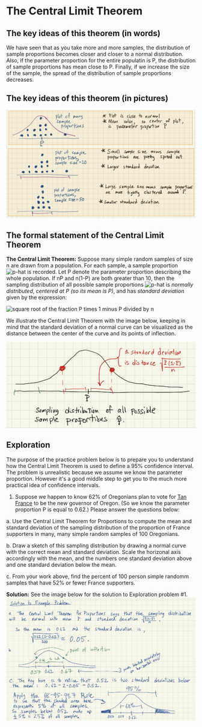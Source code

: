 # The Central Limit Theorem

## The key ideas of this theorem (in words)
We have seen that as you take more and more samples, the distribution of sample proportions becomes closer and closer to a normal distribution. Also, if the parameter proportion for the entire populatin is P, the distribution of sample proportions has mean close to P. Finally, if we increase the size of the sample, the spread of the distribution of sample proportions decreases.

## The key ideas of this theorem (in pictures)

![Diagram showing sampling distributions as sample size increases](../images/clt_motivation.png)

## The formal statement of the Central Limit Theorem

**The Central Limit Theorem:**  Suppose many simple random samples of size n are drawn from a population.  For each sample, a sample proportion ![p-hat](https://latex.codecogs.com/gif.latex?\hat{p}) is recorded.  Let P denote the parameter proportion describing the whole population.  If nP and n(1-P) are both greater than 10, then the sampling distribution of all possible sample proportions ![p-hat](https://latex.codecogs.com/gif.latex?\hat{p}) is *normally distributed*, *centered at P (so its mean is P)*, and has *standard deviation* given by the expression:

![square root of the fraction P times 1 minus P divided by n](https://latex.codecogs.com/gif.latex?\sqrt{\frac{P(1-P)}{n}})

We illustrate the Central Limit Theorem with the image below, keeping in mind that the standard deviation of a normal curve can be visualized as the distance between the center of the curve and its points of inflection.  

![Diagram showing normal curve with center P and standard deviation from the Central Limit Theorem](../images/clt_image.png)

## Exploration

The purpose of the practice problem below is to prepare you to understand how the Central Limit Theorem is used to define a 95% confidence interval. The problem is unrealistic because we assume we know the parameter proportion.  However it's a good middle step to get you to the much more practical idea of confidence intervals.

1. Suppose we happen to know 62% of Oregonians plan to vote for [Tan France](https://en.wikipedia.org/wiki/Tan_France) to be the new governor of Oregon.  (So we know the parameter proportion P is equal to 0.62.) Please answer the questions below:

  a. Use the Central Limit Theorem for Proportions to compute the mean and standard deviation of the sampling distribution of the proportion of France supporters in many, many simple random samples of 100 Oregonians.
  
  b. Draw a sketch of this sampling distribution by drawing a normal curve with the correct mean and standard deviation.  Scale the horizonal axis accordingly with the mean, and the numbers one standard deviation above and one standard deviation below the mean.
  
  c. From your work above, find the percent of 100 person simple randomm samples that have 52% or fewer France supporters.
  
  **Solution:** See the image below for the solution to Exploration problem #1.
  ![Solution to Exploration problem #1](../images/clt_solution.png)

